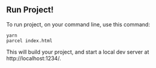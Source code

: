 

## Run Project!

To run project, on your command line, use this command:

```
yarn
parcel index.html
```

This will build your project, and start a local dev server at http://localhost:1234/. 
